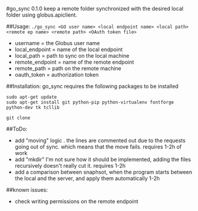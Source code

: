 #go_sync 0.1.0
keep a remote folder synchronized with the desired local folder using globus.apiclient. 

##Usage:
`./go_sync <GO user name> <local endpoint name> <local path> <remote ep name> <remote path> <OAuth token file>`

- username = the Globus user name
- local_endpoint = name of the local endpoint
- local_path = path to sync on the local machine
- remote_endpoint = name of the remote endpoint
- remote_path = path on the remote machine
- oauth_token = authorization token        

##Installation:
go_sync requires the following packages to be installed

```
sudo apt-get update
sudo apt-get install git python-pip python-virtualenv fontforge python-dev tk tcllib

git clone 
```



##ToDo:

- add "moving" logic . the lines are commented out due to the requests going out of sync. which means that the move fails. requires 1-2h of work
- add "mkdir" I'm not sure how it should be implemented, adding the files recursively doesn't really cut it. requires 1-2h
- add a comparison between snaphsot, when the program starts between the local and the server, and apply them automatically 1-2h

##known issues:
- check writing permissions on the remote endpoint

